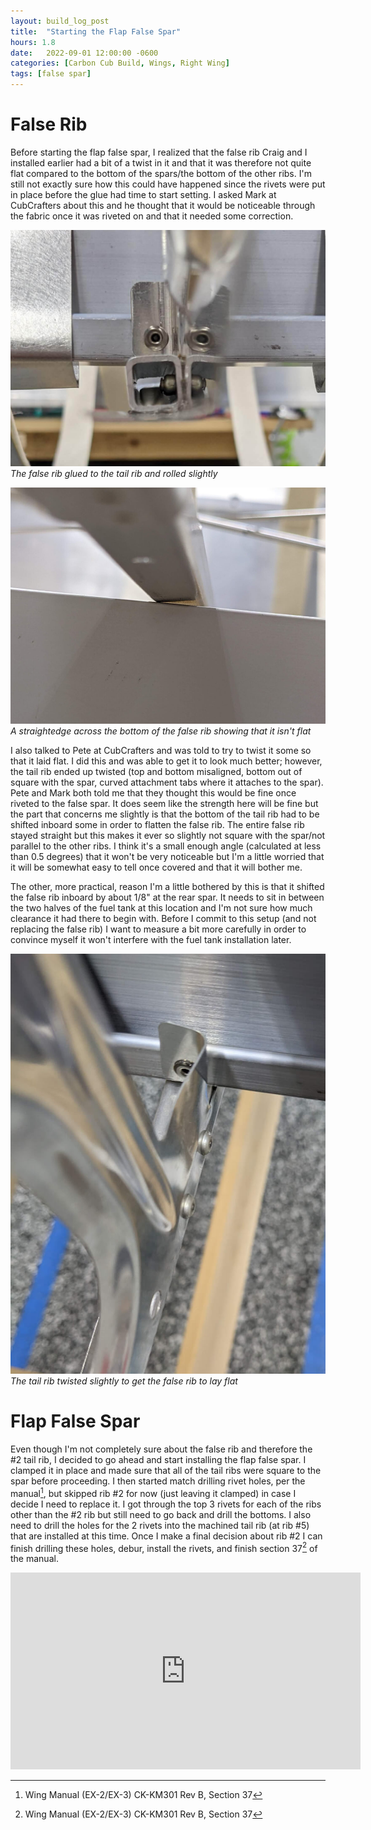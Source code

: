 ```yaml
---
layout: build_log_post
title:  "Starting the Flap False Spar"
hours: 1.8
date:   2022-09-01 12:00:00 -0600
categories: [Carbon Cub Build, Wings, Right Wing]
tags: [false spar]
---
```


# False Rib

Before starting the flap false spar, I realized that the false rib Craig and I installed earlier had a bit of a twist in it and that it was therefore not quite flat compared to the bottom of the spars/the bottom of the other ribs. I'm still not exactly sure how this could have happened since the rivets were put in place before the glue had time to start setting. I asked Mark at CubCrafters about this and he thought that it would be noticeable through the fabric once it was riveted on and that it needed some correction.

![Desktop View](/assets/img/posts/2022/2022-09-01-flap-false-spar-start/twisted_false_rib.jpg)
_The false rib glued to the tail rib and rolled slightly_

![Desktop View](/assets/img/posts/2022/2022-09-01-flap-false-spar-start/false_rib_not_flat.jpg)
_A straightedge across the bottom of the false rib showing that it isn't flat_

I also talked to Pete at CubCrafters and was told to try to twist it some so that it laid flat. I did this and was able to get it to look much better; however, the tail rib ended up twisted (top and bottom misaligned, bottom out of square with the spar, curved attachment tabs where it attaches to the spar). Pete and Mark both told me that they thought this would be fine once riveted to the false spar. It does seem like the strength here will be fine but the part that concerns me slightly is that the bottom of the tail rib had to be shifted inboard some in order to flatten the false rib. The entire false rib stayed straight but this makes it ever so slightly not square with the spar/not parallel to the other ribs. I think it's a small enough angle (calculated at less than 0.5 degrees) that it won't be very noticeable but I'm a little worried that it will be somewhat easy to tell once covered and that it will bother me.

The other, more practical, reason I'm a little bothered by this is that it shifted the false rib inboard by about 1/8" at the rear spar. It needs to sit in between the two halves of the fuel tank at this location and I'm not sure how much clearance it had there to begin with. Before I commit to this setup (and not replacing the false rib) I want to measure a bit more carefully in order to convince myself it won't interfere with the fuel tank installation later.

![Desktop View](/assets/img/posts/2022/2022-09-01-flap-false-spar-start/twisted_tail_rib.jpg)
_The tail rib twisted slightly to get the false rib to lay flat_

# Flap False Spar

Even though I'm not completely sure about the false rib and therefore the #2 tail rib, I decided to go ahead and start installing the flap false spar. I clamped it in place and made sure that all of the tail ribs were square to the spar before proceeding. I then started match drilling rivet holes, per the manual[^section-37-ref], but skipped rib #2 for now (just leaving it clamped) in case I decide I need to replace it. I got through the top 3 rivets for each of the ribs other than the #2 rib but still need to go back and drill the bottoms. I also need to drill the holes for the 2 rivets into the machined tail rib (at rib #5) that are installed at this time. Once I make a final decision about rib #2 I can finish drilling these holes, debur, install the rivets, and finish section 37[^section-37-ref] of the manual.

<iframe width="560" height="315" src="https://www.youtube.com/embed/K89-Qhp0XDc" title="YouTube video player" frameborder="0" allow="accelerometer; autoplay; clipboard-write; encrypted-media; gyroscope; picture-in-picture" allowfullscreen></iframe>

[^section-37-ref]: Wing Manual (EX-2/EX-3) CK-KM301 Rev B, Section 37